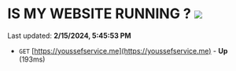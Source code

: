 # IS MY WEBSITE RUNNING ? [![](https://img.shields.io/static/v1?label=Sponsor&message=%E2%9D%A4&logo=GitHub&color=%23fe8e86)](https://github.com/sponsors/<username>)

Last updated: **2/15/2024, 5:45:53 PM**

- `GET` [https://youssefservice.me](https://youssefservice.me) - **Up** (193ms)
